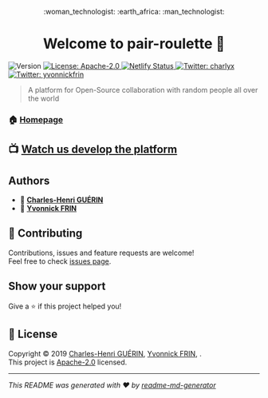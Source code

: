 <p align="center">:woman_technologist: :earth_africa: :man_technologist:</p>
<h1 align="center">Welcome to pair-roulette 👋</h1>
<p>
  <img alt="Version" src="https://img.shields.io/badge/version-1.0.0-blue.svg?cacheSeconds=2592000" />
  <a href="https://github.com/charlyx/pair-roulette/blob/master/LICENSE">
    <img alt="License: Apache-2.0" src="https://img.shields.io/github/license/charlyx/pair-roulette" target="_blank" />
  </a>
  <a href="https://app.netlify.com/sites/vigorous-williams-80badc/deploys">
    <img alt="Netlify Status" src="https://api.netlify.com/api/v1/badges/8a7f4ed5-1da5-4ec2-9d5d-c2c6b2641713/deploy-status" />
  </a>  
  <a href="https://twitter.com/charlyx">
    <img alt="Twitter: charlyx" src="https://img.shields.io/twitter/follow/charlyx.svg?style=social" target="_blank" />
  </a>
  <a href="https://twitter.com/yvonnickfrin">
    <img alt="Twitter: yvonnickfrin" src="https://img.shields.io/twitter/follow/yvonnickfrin.svg?style=social" target="_blank" />
  </a>
</p>

> A platform for Open-Source collaboration with random people all over the world

### 🏠 [Homepage](https://blog.pair-roulette.dev)

## :tv: [Watch us develop the platform](http://multitwitch.tv/charlyx1188/yvonnickfrin)

## Authors

* 👤 [**Charles-Henri GUÉRIN**](https://charlyx.dev)
* 👤 [**Yvonnick FRIN**](http://yvonnickfrin.dev)

## 🤝 Contributing

Contributions, issues and feature requests are welcome!<br />Feel free to check [issues page](https://github.com/charlyx/pair-roulette/issues).

## Show your support

Give a ⭐️ if this project helped you!

## 📝 License

Copyright © 2019 [Charles-Henri GUÉRIN](https://github.com/charlyx), 
[Yvonnick FRIN](https://github.com/frinyvonnick), .<br />
This project is [Apache-2.0](https://github.com/charlyx/pair-roulette/blob/master/LICENSE) licensed.

***
_This README was generated with ❤️ by [readme-md-generator](https://github.com/kefranabg/readme-md-generator)_

